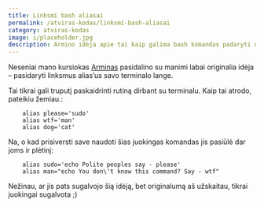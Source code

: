 ```yaml
---
title: Linksmi bash aliasai
permalink: /atviras-kodas/linksmi-bash-aliasai
category: atviras-kodas
image: i/placeholder.jpg
description: Armino idėja apie tai kaip galima bash komandas padaryti ne tokias rimtas.
---
```


Neseniai mano kursiokas [Arminas](http://twitter.com/arminas) pasidalino su manimi labai originalia idėja – pasidaryti linksmus alias’us savo terminalo lange.

Tai tikrai gali truputį paskaidrinti rutiną dirbant su terminalu. Kaip tai atrodo, pateikiu žemiau.:

```
    alias please='sudo'
    alias wtf='man'
    alias dog='cat'
```

Na, o kad prisiversti save naudoti šias juokingas komandas jis pasiūlė dar joms ir plėtinį:

```
    alias sudo='echo Polite peoples say - please'
    alias man="echo You don\'t know this command? Say - wtf"
```

Nežinau, ar jis pats sugalvojo šią idėją, bet originalumą aš užskaitau, tikrai juokingai sugalvota ;)
